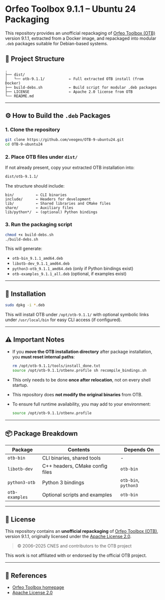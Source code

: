 # Orfeo Toolbox 9.1.1 – Ubuntu 24 Packaging

This repository provides an unofficial repackaging of [Orfeo Toolbox (OTB)](https://www.orfeo-toolbox.org) version 9.1.1, extracted from a Docker image, and repackaged into modular `.deb` packages suitable for Debian-based systems.

## 🧱 Project Structure

```
.
├── dist/
│   └── otb-9.1.1/           ← Full extracted OTB install (from Docker)
├── build-debs.sh            ← Build script for modular .deb packages
├── LICENSE                  ← Apache 2.0 license from OTB
└── README.md
```

---

## ⚙️ How to Build the `.deb` Packages

### 1. Clone the repository

```bash
git clone https://github.com/veogeo/OTB-9-ubuntu24.git
cd OTB-9-ubuntu24
```

### 2. Place OTB files under `dist/`

If not already present, copy your extracted OTB installation into:

```bash
dist/otb-9.1.1/
```

The structure should include:

```
bin/          ← CLI binaries
include/      ← Headers for development
lib/          ← Shared libraries and CMake files
share/        ← Auxiliary files
lib/python*/  ← (optional) Python bindings
```

### 3. Run the packaging script

```bash
chmod +x build-debs.sh
./build-debs.sh
```

This will generate:

- `otb-bin_9.1.1_amd64.deb`
- `libotb-dev_9.1.1_amd64.deb`
- `python3-otb_9.1.1_amd64.deb` (only if Python bindings exist)
- `otb-examples_9.1.1_all.deb` (optional, if examples exist)

---

## 🧪 Installation

```bash
sudo dpkg -i *.deb
```

This will install OTB under `/opt/otb-9.1.1/` with optional symbolic links under `/usr/local/bin` for easy CLI access (if configured).

---

## ⚠️ Important Notes

- If you **move the OTB installation directory** after package installation, you **must reset internal paths**:

  ```bash
  rm /opt/otb-9.1.1/tools/install_done.txt
  source /opt/otb-9.1.1/otbenv.profile sh recompile_bindings.sh
  ```

- This only needs to be done **once after relocation**, not on every shell startup.

- This repository does **not modify the original binaries** from OTB.

- To ensure full runtime availability, you may add to your environment:

  ```bash
  source /opt/otb-9.1.1/otbenv.profile 
  ```

---

## 📦 Package Breakdown

| Package         | Contents                        | Depends On           |
|-----------------|---------------------------------|----------------------|
| `otb-bin`       | CLI binaries, shared tools      | -                    |
| `libotb-dev`    | C++ headers, CMake config files | `otb-bin`            |
| `python3-otb`   | Python 3 bindings               | `otb-bin`, `python3` |
| `otb-examples`  | Optional scripts and examples   | `otb-bin`            |

---

## 📄 License

This repository contains an **unofficial repackaging** of [Orfeo Toolbox (OTB)](https://www.orfeo-toolbox.org), version 9.1.1, originally licensed under the [Apache License 2.0](https://www.apache.org/licenses/LICENSE-2.0).

> © 2006–2025 CNES and contributors to the OTB project

This work is not affiliated with or endorsed by the official OTB project.

---

## 🔗 References

- [Orfeo Toolbox homepage](https://www.orfeo-toolbox.org)
- [Apache License 2.0](https://www.apache.org/licenses/LICENSE-2.0)
